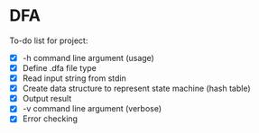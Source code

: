 # DFA

To-do list for project:
- [x] -h command line argument (usage)
- [x] Define .dfa file type
- [x] Read input string from stdin
- [x] Create data structure to represent state machine (hash table)
- [x] Output result
- [x] -v command line argument (verbose)
- [x] Error checking
